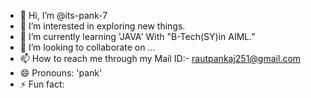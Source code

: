 - 👋 Hi, I’m @its-pank-7
- 👀 I’m interested in exploring new things.
- 🌱 I’m currently learning 'JAVA' With "B-Tech(SY)in AIML."
- 💞️ I’m looking to collaborate on ...
- 📫 How to reach me through my Mail ID:- rautpankaj251@gmail.com
- 😄 Pronouns: 'pank'
- ⚡ Fun fact: 

<!---
its-pank-7/its-pank-7 is a ✨ special ✨ repository because its `README.md` (this file) appears on your GitHub profile.
You can click the Preview link to take a look at your changes.
--->
